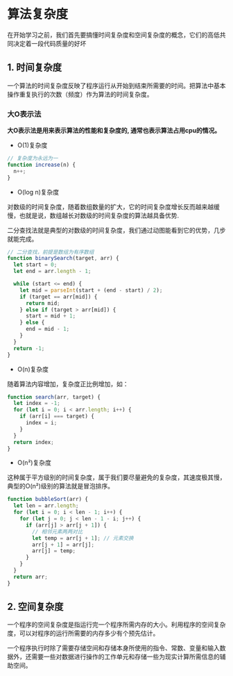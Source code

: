 # 算法复杂度

在开始学习之前，我们首先要搞懂时间复杂度和空间复杂度的概念，它们的高低共同决定着一段代码质量的好坏

## 1. 时间复杂度

一个算法的时间复杂度反映了程序运行从开始到结束所需要的时间。把算法中基本操作重复执行的次数（频度）作为算法的时间复杂度。

### **大O表示法**

**大O表示法是用来表示算法的性能和复杂度的, 通常也表示算法占用cpu的情况。**

- O(1)复杂度
```javascript
// 复杂度为永远为一
function increase(n) {
  n++;
}
```

- O(log n)复杂度

对数级的时间复杂度，随着数组数量的扩大，它的时间复杂度增长反而越来越缓慢，也就是说，数组越长对数级的时间复杂度的算法越具备优势.

二分查找法就是典型的对数级的时间复杂度，我们通过动图能看到它的优势，几步就能完成。

```javascript
// 二分查找，前提是数组为有序数组
function binarySearch(target, arr) {
  let start = 0;
  let end = arr.length - 1;

  while (start <= end) {
    let mid = parseInt(start + (end - start) / 2);
    if (target == arr[mid]) {
      return mid;
    } else if (target > arr[mid]) {
      start = mid + 1;
    } else {
      end = mid - 1;
    }
  }
  return -1;
}
```
- O(n)复杂度

随着算法内容增加，复杂度正比例增加，如： 
```javascript
function search(arr, target) {
  let index = -1;
  for (let i = 0; i < arr.length; i++) {
    if (arr[i] === target) {
      index = i;
    }
  }
  return index;
}
```
- O(n²)复杂度

这种属于平方级别的时间复杂度，属于我们要尽量避免的复杂度，其速度极其慢，典型的O(n²)级别的算法就是冒泡排序。

```javascript
function bubbleSort(arr) {
  let len = arr.length;
  for (let i = 0; i < len - 1; i++) {
    for (let j = 0; j < len - 1 - i; j++) {
      if (arr[j] > arr[j + 1]) {
        // 相邻元素两两对比
        let temp = arr[j + 1]; // 元素交换
        arr[j + 1] = arr[j];
        arr[j] = temp;
      }
    }
  }
  return arr;
}
```

## 2. 空间复杂度

一个程序的空间复杂度是指运行完一个程序所需内存的大小。利用程序的空间复杂度，可以对程序的运行所需要的内存多少有个预先估计。

一个程序执行时除了需要存储空间和存储本身所使用的指令、常数、变量和输入数据外，还需要一些对数据进行操作的工作单元和存储一些为现实计算所需信息的辅助空间。